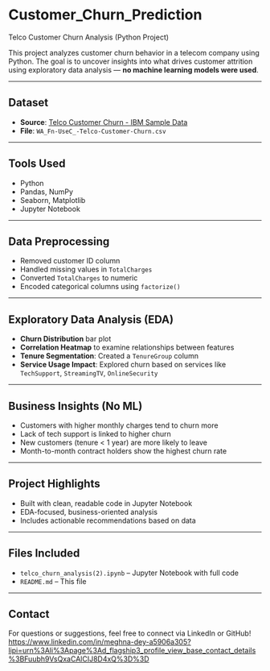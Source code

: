 # Customer_Churn_Prediction

 Telco Customer Churn Analysis (Python Project)

This project analyzes customer churn behavior in a telecom company using Python. The goal is to uncover insights into what drives customer attrition using exploratory data analysis — **no machine learning models were used**.

---

##  Dataset

- **Source**: [Telco Customer Churn - IBM Sample Data](https://www.kaggle.com/datasets/blastchar/telco-customer-churn)
- **File**: `WA_Fn-UseC_-Telco-Customer-Churn.csv`

---

## Tools Used

- Python
- Pandas, NumPy
- Seaborn, Matplotlib
- Jupyter Notebook

---

## Data Preprocessing

- Removed customer ID column
- Handled missing values in `TotalCharges`
- Converted `TotalCharges` to numeric
- Encoded categorical columns using `factorize()`

---

## Exploratory Data Analysis (EDA)

- **Churn Distribution** bar plot
- **Correlation Heatmap** to examine relationships between features
- **Tenure Segmentation**: Created a `TenureGroup` column
- **Service Usage Impact**: Explored churn based on services like `TechSupport`, `StreamingTV`, `OnlineSecurity`

---

## Business Insights (No ML)

- Customers with higher monthly charges tend to churn more
- Lack of tech support is linked to higher churn
- New customers (tenure < 1 year) are more likely to leave
- Month-to-month contract holders show the highest churn rate

---

## Project Highlights

- Built with clean, readable code in Jupyter Notebook
- EDA-focused, business-oriented analysis
- Includes actionable recommendations based on data

---

## Files Included

- `telco_churn_analysis(2).ipynb` – Jupyter Notebook with full code
- `README.md` – This file
  

---

## Contact

For questions or suggestions, feel free to connect via LinkedIn or GitHub!
https://www.linkedin.com/in/meghna-dey-a5906a305?lipi=urn%3Ali%3Apage%3Ad_flagship3_profile_view_base_contact_details%3BFuubh9VsQxaCAlCIJ8D4xQ%3D%3D
